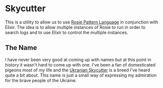 # Skycutter

This is a utility to allow us to use [Rosie Pattern Language](https://gitlab.com/rosie-pattern-language/rosie) in conjunction with Elixir.  The idea is to allow multiple instances of Rosie to run in order to search logs and to use Elixir to control the multiple instances. 

## The Name

I have never been very good at coming up with names but at this point in history it wasn't hard to come up with one.  I've been a fan of domesticated pigeons most of my life and the [Ukranian Skycutter](https://www.roysfarm.com/ukrainian-skycutter-pigeon/) is a breed I've heard quite a bit about.  This name is just a small way of expressing my admiration for the brave people of the Ukraine. 